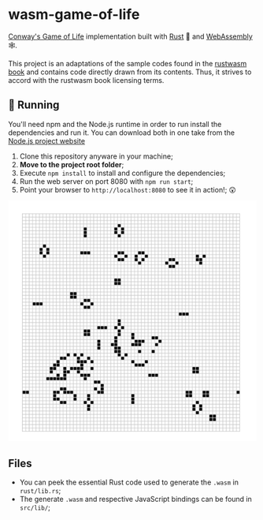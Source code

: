 # wasm-game-of-life

[Conway's Game of Life](https://en.wikipedia.org/wiki/Conway%27s_Game_of_Life) implementation built with [Rust](https://www.rust-lang.org "Rust language website") 🦀 and [WebAssembly](https://webassembly.org/ "WebAssembly website") 🕸.

This project is an adaptations of the sample codes found in the [rustwasm book](https://rustwasm.github.io/book/ "rustwasm book") and contains code directly drawn from its contents. Thus, it strives to accord with the rustwasm book licensing terms.

## 🚴 Running

You'll need npm and the Node.js runtime in order to run install the dependencies and run it. You can download both in one take from the [Node.js project website](https://nodejs.org/en/)

1. Clone this repository anyware in your machine;
2. **Move to the project root folder**;
3. Execute `npm install` to install and configure the dependencies;
4. Run the web server on port 8080 with `npm run start`;
5. Point your browser to `http://localhost:8080` to see it in action!; 😲

![Game of Life running in the browser](img/wasm-game-of-life.png "Game of Life running in the browser")

## Files

- You can peek the essential Rust code used to generate the `.wasm` in `rust/lib.rs`;
- The generate `.wasm` and respective JavaScript bindings can be found in `src/lib/`;
